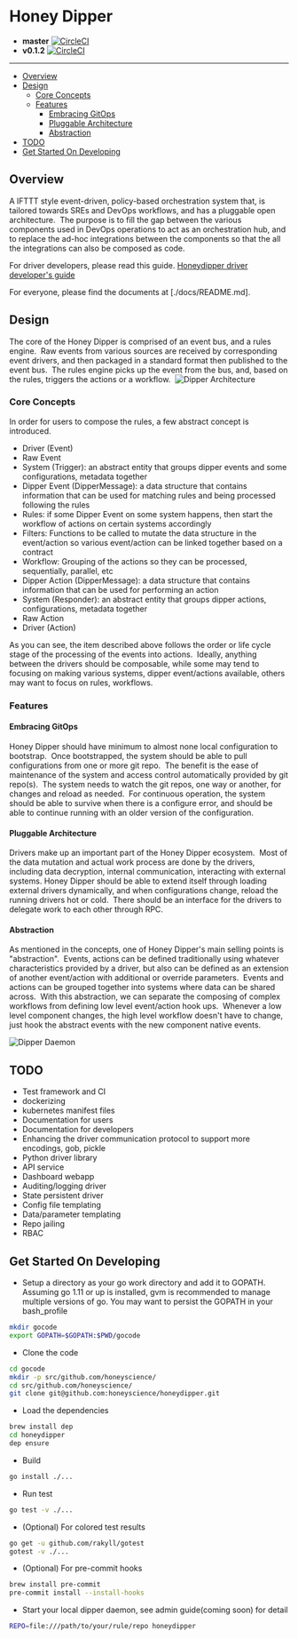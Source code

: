# Honey Dipper

 * **master** [![CircleCI](https://circleci.com/gh/honeyscience/honeydipper.svg?style=svg&circle-token=60ce48f25e09dc164d4bdcff204182e2570fcf0d)](https://circleci.com/gh/honeyscience/honeydipper)
 * **v0.1.2** [![CircleCI](https://circleci.com/gh/honeyscience/honeydipper/tree/v0.1.2.svg?style=svg&circle-token=60ce48f25e09dc164d4bdcff204182e2570fcf0d)](https://circleci.com/gh/honeyscience/honeydipper/tree/v0.1.2)

---

<!-- toc -->

- [Overview](#overview)
- [Design](#design)
  * [Core Concepts](#core-concepts)
  * [Features](#features)
    + [Embracing GitOps](#embracing-gitops)
    + [Pluggable Architecture](#pluggable-architecture)
    + [Abstraction](#abstraction)
- [TODO](#todo)
- [Get Started On Developing](#get-started-on-developing)

<!-- tocstop -->

## Overview
A IFTTT style event-driven, policy-based orchestration system that, is tailored towards SREs and DevOps workflows, and has a pluggable open architecture.  The purpose is to fill the gap between the various components used in DevOps operations to act as an orchestration hub, and to replace the ad-hoc integrations between the components so that the all the integrations can also be composed as code.

For driver developers, please read this guide.  [Honeydipper driver developer's guide](./docs/developer.md)

For everyone, please find the documents at [./docs/README.md].

## Design
The core of the Honey Dipper is comprised of an event bus, and a rules engine.  Raw events from various sources are received by corresponding event drivers, and then packaged in a standard format then published to the event bus.  The rules engine picks up the event from the bus, and, based on the rules, triggers the actions or a workflow. 
![Dipper Architecture](./DipperDiagram1.png)

### Core Concepts
In order for users to compose the rules, a few abstract concept is introduced.

 * Driver (Event)
 * Raw Event
 * System (Trigger): an abstract entity that groups dipper events and some configurations, metadata together 
 * Dipper Event (DipperMessage): a data structure that contains information that can be used for matching rules and being processed following the rules
 * Rules: if some Dipper Event on some system happens, then start the workflow of actions on certain systems accordingly
 * Filters: Functions to be called to mutate the data structure in the event/action so various event/action can be linked together based on a contract
 * Workflow: Grouping of the actions so they can be processed, sequentially, parallel, etc
 * Dipper Action (DipperMessage): a data structure that contains information that can be used for performing an action
 * System (Responder): an abstract entity that groups dipper actions, configurations, metadata together
 * Raw Action
 * Driver (Action)

As you can see, the item described above follows the order or life cycle stage of the processing of the events into actions.  Ideally, anything between the drivers should be composable, while some may tend to focusing on making various systems, dipper event/actions available, others may want to focus on rules, workflows.   

### Features

#### Embracing GitOps
Honey Dipper should have minimum to almost none local configuration to bootstrap.  Once bootstrapped, the system should be able to pull configurations from one or more git repo.  The benefit is the ease of maintenance of the system and access control automatically provided by git repo(s).  The system needs to watch the git repos, one way or another, for changes and reload as needed.  For continuous operation, the system should be able to survive when there is a configure error, and should be able to continue running with an older version of the configuration.

#### Pluggable Architecture
Drivers make up an important part of the Honey Dipper ecosystem.  Most of the data mutation and actual work process are done by the drivers, including data decryption, internal communication, interacting with external systems. Honey Dipper should be able to extend itself through loading external drivers dynamically, and when configurations change, reload the running drivers hot or cold.  There should be an interface for the drivers to delegate work to each other through RPC.

#### Abstraction
As mentioned in the concepts, one of Honey Dipper's main selling points is "abstraction".  Events, actions can be defined traditionally using whatever characteristics provided by a driver, but also can be defined as an extension of another event/action with additional or override parameters.  Events and actions can be grouped together into systems where data can be shared across.  With this abstraction, we can separate the composing of complex workflows from defining low level event/action hook ups.  Whenever a low level component changes, the high level workflow doesn't have to change, just hook the abstract events with the new component native events.

![Dipper Daemon](./DipperDaemon.png)

## TODO
 * Test framework and CI
 * dockerizing
 * kubernetes manifest files
 * Documentation for users
 * Documentation for developers
 * Enhancing the driver communication protocol to support more encodings, gob, pickle
 * Python driver library
 * API service
 * Dashboard webapp
 * Auditing/logging driver
 * State persistent driver
 * Config file templating
 * Data/parameter templating
 * Repo jailing
 * RBAC

## Get Started On Developing

 * Setup a directory as your go work directory and add it to GOPATH. Assuming go 1.11 or up is installed, gvm is recommended to manage multiple versions of go. You may want to persist the GOPATH in your bash_profile
```bash
mkdir gocode
export GOPATH=$GOPATH:$PWD/gocode
```
 * Clone the code
```bash
cd gocode
mkdir -p src/github.com/honeyscience/
cd src/github.com/honeyscience/
git clone git@github.com:honeyscience/honeydipper.git
```
 * Load the dependencies
```bash
brew install dep
cd honeydipper
dep ensure
```
 * Build
```bash
go install ./...
```
 * Run test
```bash
go test -v ./...
```
 * (Optional) For colored test results
```bash
go get -u github.com/rakyll/gotest
gotest -v ./...
```
 * (Optional) For pre-commit hooks
```bash
brew install pre-commit
pre-commit install --install-hooks
```
 * Start your local dipper daemon, see admin guide(coming soon) for detail
```bash
REPO=file:///path/to/your/rule/repo honeydipper
```
